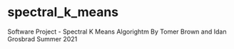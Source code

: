 # spectral_k_means
Software Project - Spectral K Means Algorightm
By Tomer Brown and Idan Grosbrad Summer 2021
